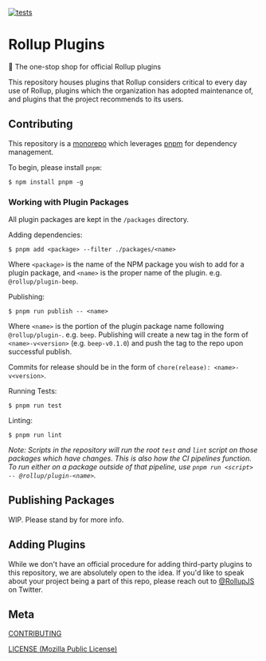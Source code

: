 [tests]: https://img.shields.io/circleci/project/github/rollup/plugins/beep.svg
[tests-url]: https://circleci.com/gh/rollup/plugins/beep

[![tests][tests]][tests-url]

# Rollup Plugins

🍣 The one-stop shop for official Rollup plugins

This repository houses plugins that Rollup considers critical to every day use of Rollup, plugins which the organization has adopted maintenance of, and plugins that the project recommends to its users.

## Contributing

This repository is a [monorepo](https://en.wikipedia.org/wiki/Monorepo) which leverages [pnpm](https://pnpm.js.org/) for dependency management.

To begin, please install `pnpm`:

```console
$ npm install pnpm -g
```

### Working with Plugin Packages

All plugin packages are kept in the `/packages` directory.

Adding dependencies:

```console
$ pnpm add <package> --filter ./packages/<name>
```

Where `<package>` is the name of the NPM package you wish to add for a plugin package, and `<name>` is the proper name of the plugin. e.g. `@rollup/plugin-beep`.

Publishing:

```console
$ pnpm run publish -- <name>
```

Where `<name>` is the portion of the plugin package name following `@rollup/plugin-`. e.g. `beep`. Publishing will create a new tag in the form of `<name>-v<version>` (e.g. `beep-v0.1.0`) and push the tag to the repo upon successful publish.

Commits for release should be in the form of `chore(release): <name>-v<version>`.

Running Tests:

```console
$ pnpm run test
```

Linting:

```console
$ pnpm run lint
```

_Note: Scripts in the repository will run the root `test` and `lint` script on those packages which have changes. This is also how the CI pipelines function. To run either on a package outside of that pipeline, use `pnpm run <script> -- @rollup/plugin-<name>`._

## Publishing Packages

WIP. Please stand by for more info.

## Adding Plugins

While we don't have an official procedure for adding third-party plugins to this repository, we are absolutely open to the idea. If you'd like to speak about your project being a part of this repo, please reach out to [@RollupJS](https://twitter.com/RollupJS) on Twitter.

## Meta

[CONTRIBUTING](./.github/CONTRIBUTING.md)

[LICENSE (Mozilla Public License)](./LICENSE)
